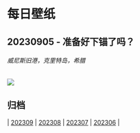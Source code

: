 # 每日壁纸

## 20230905 - 准备好下锚了吗？

###### 威尼斯旧港，克里特岛，希腊

![](https://www.bing.com/th?id=OHR.CreteHarbor_ZH-CN0937533372_UHD.jpg)

## 归档

| [202309](/202309/README.md)
| [202308](/202308/README.md)
| [202307](/202307/README.md)
| [202306](/202306/README.md)
|